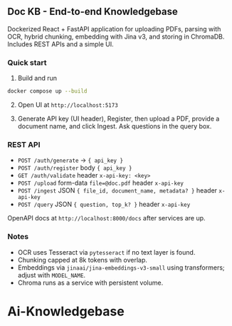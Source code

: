 ## Doc KB - End-to-end Knowledgebase

Dockerized React + FastAPI application for uploading PDFs, parsing with OCR, hybrid chunking, embedding with Jina v3, and storing in ChromaDB. Includes REST APIs and a simple UI.

### Quick start

1. Build and run

```bash
docker compose up --build
```

2. Open UI at `http://localhost:5173`

3. Generate API key (UI header), Register, then upload a PDF, provide a document name, and click Ingest. Ask questions in the query box.

### REST API

- `POST /auth/generate` → `{ api_key }`
- `POST /auth/register` body `{ api_key }`
- `GET /auth/validate` header `x-api-key: <key>`
- `POST /upload` form-data `file=@doc.pdf` header `x-api-key`
- `POST /ingest` JSON `{ file_id, document_name, metadata? }` header `x-api-key`
- `POST /query` JSON `{ question, top_k? }` header `x-api-key`

OpenAPI docs at `http://localhost:8000/docs` after services are up.

### Notes

- OCR uses Tesseract via `pytesseract` if no text layer is found.
- Chunking capped at 8k tokens with overlap.
- Embeddings via `jinaai/jina-embeddings-v3-small` using transformers; adjust with `MODEL_NAME`.
- Chroma runs as a service with persistent volume.

# Ai-Knowledgebase